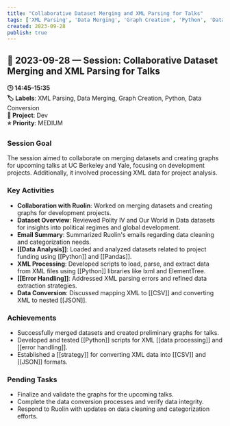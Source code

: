 ```yaml
---
title: "Collaborative Dataset Merging and XML Parsing for Talks"
tags: ['XML Parsing', 'Data Merging', 'Graph Creation', 'Python', 'Data Conversion']
created: 2023-09-28
publish: true
---
```


## 📅 2023-09-28 — Session: Collaborative Dataset Merging and XML Parsing for Talks

**🕒 14:45–15:35**  
**🏷️ Labels**: XML Parsing, Data Merging, Graph Creation, Python, Data Conversion  
**📂 Project**: Dev  
**⭐ Priority**: MEDIUM  


### Session Goal
The session aimed to collaborate on merging datasets and creating graphs for upcoming talks at UC Berkeley and Yale, focusing on development projects. Additionally, it involved processing XML data for project analysis.

### Key Activities
- **Collaboration with Ruolin**: Worked on merging datasets and creating graphs for development projects.
- **Dataset Overview**: Reviewed Polity IV and Our World in Data datasets for insights into political regimes and global development.
- **Email Summary**: Summarized Ruolin's emails regarding data cleaning and categorization needs.
- **[[Data Analysis]]**: Loaded and analyzed datasets related to project funding using [[Python]] and [[Pandas]].
- **XML Processing**: Developed scripts to load, parse, and extract data from XML files using [[Python]] libraries like lxml and ElementTree.
- **[[Error Handling]]**: Addressed XML parsing errors and refined data extraction strategies.
- **Data Conversion**: Discussed mapping XML to [[CSV]] and converting XML to nested [[JSON]].

### Achievements
- Successfully merged datasets and created preliminary graphs for talks.
- Developed and tested [[Python]] scripts for XML [[data processing]] and [[error handling]].
- Established a [[strategy]] for converting XML data into [[CSV]] and [[JSON]] formats.

### Pending Tasks
- Finalize and validate the graphs for the upcoming talks.
- Complete the data conversion processes and verify data integrity.
- Respond to Ruolin with updates on data cleaning and categorization efforts.
